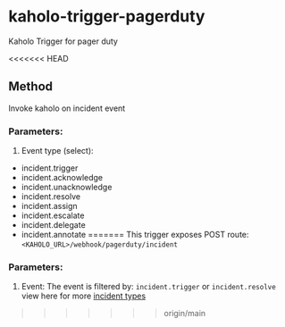 # kaholo-trigger-pagerduty
Kaholo Trigger for pager duty

<<<<<<< HEAD
## Method
Invoke kaholo on incident event

### Parameters:
1) Event type (select):
  - incident.trigger
  - incident.acknowledge
  - incident.unacknowledge
  - incident.resolve
  - incident.assign
  - incident.escalate
  - incident.delegate
  - incident.annotate
=======
This trigger exposes POST route:  ```<KAHOLO_URL>/webhook/pagerduty/incident```

### Parameters:
1. Event: The event is filtered by: ```incident.trigger``` or ```incident.resolve```
view here for more [incident types](https://developer.pagerduty.com/docs/webhooks/v2-overview/)

>>>>>>> origin/main
